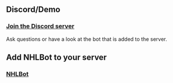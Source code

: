 ## Discord/Demo

### [Join the Discord server](https://discord.gg/VVHe6d3)

Ask questions or have a look at the bot that is added to the server.

## Add NHLBot to your server

### [NHLBot](https://discordapp.com/oauth2/authorize?client_id=257345858515894272&scope=bot&permissions=93200)

